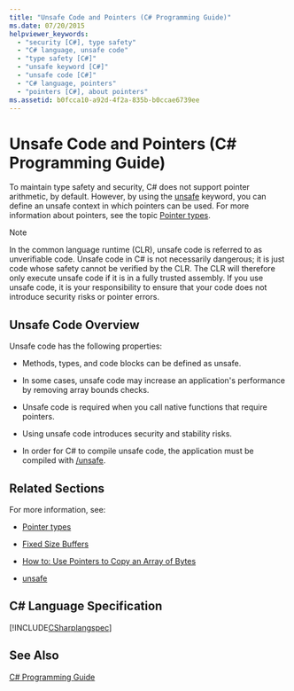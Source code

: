 ```yaml
---
title: "Unsafe Code and Pointers (C# Programming Guide)"
ms.date: 07/20/2015
helpviewer_keywords: 
  - "security [C#], type safety"
  - "C# language, unsafe code"
  - "type safety [C#]"
  - "unsafe keyword [C#]"
  - "unsafe code [C#]"
  - "C# language, pointers"
  - "pointers [C#], about pointers"
ms.assetid: b0fcca10-a92d-4f2a-835b-b0ccae6739ee
---
```

# Unsafe Code and Pointers (C# Programming Guide)
To maintain type safety and security, C# does not support pointer arithmetic, by default. However, by using the [unsafe](../../../csharp/language-reference/keywords/unsafe.md) keyword, you can define an unsafe context in which pointers can be used. For more information about pointers, see the topic [Pointer types](../../../csharp/programming-guide/unsafe-code-pointers/pointer-types.md).  
  
> [!NOTE]
>  In the common language runtime (CLR), unsafe code is referred to as unverifiable code. Unsafe code in C# is not necessarily dangerous; it is just code whose safety cannot be verified by the CLR. The CLR will therefore only execute unsafe code if it is in a fully trusted assembly. If you use unsafe code, it is your responsibility to ensure that your code does not introduce security risks or pointer errors.  
  
## Unsafe Code Overview  
 Unsafe code has the following properties:  
  
- Methods, types, and code blocks can be defined as unsafe.  
  
- In some cases, unsafe code may increase an application's performance by removing array bounds checks.  
  
- Unsafe code is required when you call native functions that require pointers.  
  
- Using unsafe code introduces security and stability risks.  
  
- In order for C# to compile unsafe code, the application must be compiled with [/unsafe](../../../csharp/language-reference/compiler-options/unsafe-compiler-option.md).  
  
## Related Sections  
 For more information, see:  
  
- [Pointer types](../../../csharp/programming-guide/unsafe-code-pointers/pointer-types.md)  
  
- [Fixed Size Buffers](../../../csharp/programming-guide/unsafe-code-pointers/fixed-size-buffers.md)  
  
- [How to: Use Pointers to Copy an Array of Bytes](../../../csharp/programming-guide/unsafe-code-pointers/how-to-use-pointers-to-copy-an-array-of-bytes.md)  
  
- [unsafe](../../../csharp/language-reference/keywords/unsafe.md)  
  
## C# Language Specification  
 [!INCLUDE[CSharplangspec](~/includes/csharplangspec-md.md)]  
  
## See Also  
 [C# Programming Guide](../../../csharp/programming-guide/index.md)
